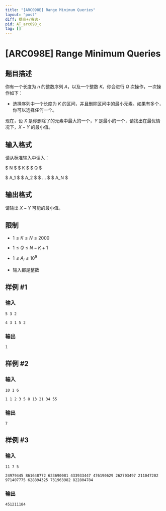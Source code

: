 ```yaml
---
title: "[ARC098E] Range Minimum Queries"
layout: "post"
diff: 提高+/省选-
pid: AT_arc098_c
tag: []
---
```


# [ARC098E] Range Minimum Queries

## 题目描述

你有一个长度为 $n$ 的整数序列 $A$，以及一个整数 $K$。你会进行 $Q$ 次操作，一次操作如下：

- 选择序列中一个长度为 $K$ 的区间，并且删除区间中的最小元素。如果有多个，你可以选择任何一个。   
   
现在，设 $X$ 是你删除了的元素中最大的一个，$Y$ 是最小的一个，请找出在最优情况下，$X-Y$ 的最小值。

## 输入格式

请从标准输入中读入：  
 $ N $   $ K $   $ Q $   
 $ A_1 $   $ A_2 $   $ ... $   $ A_N $

## 输出格式

请输出 $X-Y$ 可能的最小值。   
## 限制
- $1\le K\le N\le 2000$   
- $1\le Q\le N-K+1$  
- $1\le A_i\le 10^9$
- 输入都是整数

## 样例 #1

### 输入

```
5 3 2
4 3 1 5 2
```

### 输出

```
1
```

## 样例 #2

### 输入

```
10 1 6
1 1 2 3 5 8 13 21 34 55
```

### 输出

```
7
```

## 样例 #3

### 输入

```
11 7 5
24979445 861648772 623690081 433933447 476190629 262703497 211047202 971407775 628894325 731963982 822804784
```

### 输出

```
451211184
```

